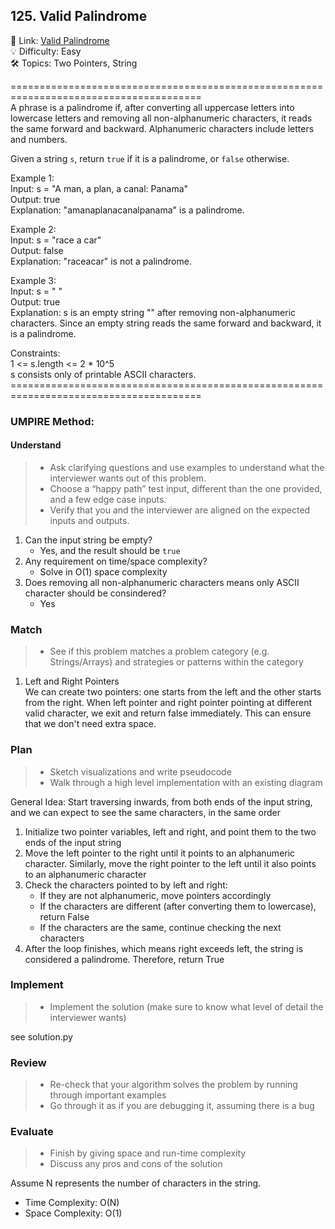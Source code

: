 ## 125. Valid Palindrome
🔗  Link: [Valid Palindrome](https://leetcode.com/problems/valid-palindrome/description/)<br>
💡 Difficulty: Easy<br>
🛠️ Topics: Two Pointers, String<br>

=======================================================================================<br>
A phrase is a palindrome if, after converting all uppercase letters into lowercase letters and removing all non-alphanumeric characters, it reads the same forward and backward. Alphanumeric characters include letters and numbers.

Given a string `s`, return `true` if it is a palindrome, or `false` otherwise.


Example 1:<br>
Input: s = "A man, a plan, a canal: Panama"<br>
Output: true<br>
Explanation: "amanaplanacanalpanama" is a palindrome.<br>

Example 2:<br>
Input: s = "race a car"<br>
Output: false<br>
Explanation: "raceacar" is not a palindrome.<br>

Example 3:<br>
Input: s = " "<br>
Output: true<br>
Explanation: s is an empty string "" after removing non-alphanumeric characters.
Since an empty string reads the same forward and backward, it is a palindrome.


Constraints:<br>
1 <= s.length <= 2 * 10^5<br>
s consists only of printable ASCII characters.
=======================================================================================<br>
### UMPIRE Method:
#### Understand

> - Ask clarifying questions and use examples to understand what the interviewer wants out of this problem.
> - Choose a “happy path” test input, different than the one provided, and a few edge case inputs. 
> - Verify that you and the interviewer are aligned on the expected inputs and outputs.
1. Can the input string be empty? 
    - Yes, and the result should be `true`
2. Any requirement on time/space complexity? 
    - Solve in O(1) space complexity
3. Does removing all non-alphanumeric characters means only ASCII character should be consindered?
    - Yes


### Match
> - See if this problem matches a problem category (e.g. Strings/Arrays) and strategies or patterns within the category


1. Left and Right Pointers <br>
We can create two pointers: one starts from the left and the other starts from the right. When left pointer and right pointer pointing at different valid character, we exit and return false immediately. This can ensure that we don't need extra space.


### Plan
> - Sketch visualizations and write pseudocode
> - Walk through a high level implementation with an existing diagram

General Idea: Start traversing inwards, from both ends of the input string, and we can expect to see the same characters, in the same order

1) Initialize two pointer variables, left and right, and point them to the two ends of the input string
2) Move the left pointer to the right until it points to an alphanumeric character. Similarly, move the right pointer to the left until it also points to an alphanumeric character
3) Check the characters pointed to by left and right:
    - If they are not alphanumeric, move pointers accordingly
    - If the characters are different (after converting them to lowercase), return False
    - If the characters are the same, continue checking the next characters
4) After the loop finishes, which means right exceeds left, the string is considered a palindrome. Therefore, return True

### Implement
> - Implement the solution (make sure to know what level of detail the interviewer wants)

see solution.py

### Review
> - Re-check that your algorithm solves the problem by running through important examples
> - Go through it as if you are debugging it, assuming there is a bug
### Evaluate
> - Finish by giving space and run-time complexity
> - Discuss any pros and cons of the solution

Assume N represents the number of characters in the string.


- Time Complexity: O(N)
- Space Complexity: O(1)
